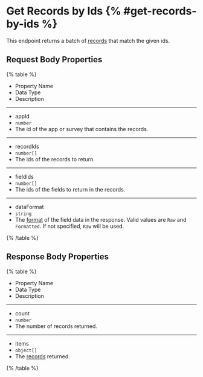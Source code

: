 # Get Records by Ids {% #get-records-by-ids %}

This endpoint returns a batch of [records](#records) that match the given ids.

## Request Body Properties

{% table %}

- Property Name
- Data Type
- Description

---

- appId
- `number`
- The id of the app or survey that contains the records.

---

- recordIds
- `number[]`
- The ids of the records to return.

---

- fieldIds
- `number[]`
- The ids of the fields to return in the records.

---

- dataFormat
- `string`
- The [format](#data-format) of the field data in the response. Valid values are `Raw` and `Formatted`. If not specified, `Raw` will be used.

{% /table %}

## Response Body Properties

{% table %}

- Property Name
- Data Type
- Description

---

- count
- `number`
- The number of records returned.

---

- items
- `object[]`
- The [records](#records) returned.

{% /table %}
